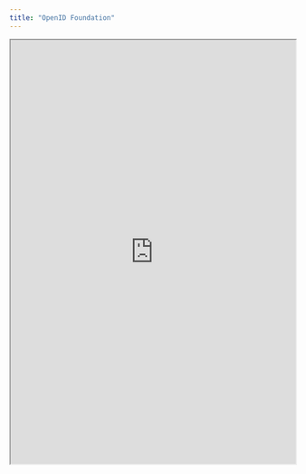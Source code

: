 ```yaml
---
title: "OpenID Foundation"
---
```



<iframe height="750" width="100%" src="https://ewelton.github.io/ktest/wiki.html#OpenID%20Foundation"></iframe>
